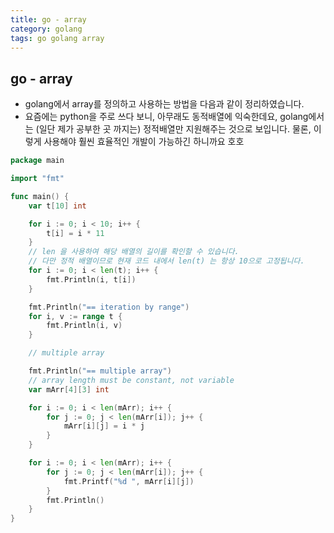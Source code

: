 ```yaml
---
title: go - array
category: golang
tags: go golang array
---
```


## go - array

- golang에서 array를 정의하고 사용하는 방법을 다음과 같이 정리하였습니다.
- 요즘에는 python을 주로 쓰다 보니, 아무래도 동적배열에 익숙한데요, golang에서는 (일단 제가 공부한 곳 까지는) 정적배열만 지원해주는 것으로 보입니다. 물론, 이렇게 사용해야 훨씬 효율적인 개발이 가능하긴 하니까요 호호

```go
package main

import "fmt"

func main() {
    var t[10] int

    for i := 0; i < 10; i++ {
        t[i] = i * 11
    }
    // len 을 사용하여 해당 배열의 길이를 확인할 수 있습니다.
    // 다만 정적 배열이므로 현재 코드 내에서 len(t) 는 항상 10으로 고정됩니다.
    for i := 0; i < len(t); i++ {
        fmt.Println(i, t[i])
    }

    fmt.Println("== iteration by range")
    for i, v := range t {
        fmt.Println(i, v)
    }

    // multiple array

    fmt.Println("== multiple array")
    // array length must be constant, not variable
    var mArr[4][3] int

    for i := 0; i < len(mArr); i++ {
        for j := 0; j < len(mArr[i]); j++ {
            mArr[i][j] = i * j
        }
    }

    for i := 0; i < len(mArr); i++ {
        for j := 0; j < len(mArr[i]); j++ {
            fmt.Printf("%d ", mArr[i][j])
        }
        fmt.Println()
    }
}
```
